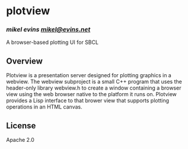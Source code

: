 # plotview
### _mikel evins <mikel@evins.net>_

A browser-based plotting UI for SBCL

## Overview

Plotview is a presentation server designed for plotting graphics in a webview. The webview subproject is a small C++ program that uses the header-only library webview.h to create a window containing a browser view using the web browser native to the platform it runs on. Plotview provides a Lisp interface to that brower view that supports plotting operations in an HTML canvas.

## License

Apache 2.0
